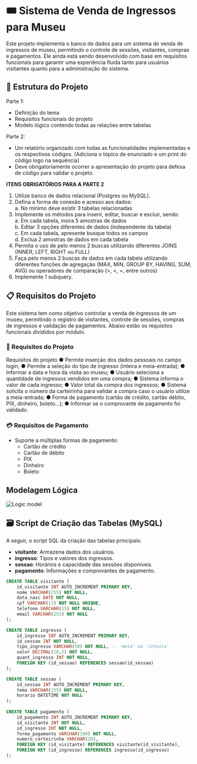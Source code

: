 # 🎟️ Sistema de Venda de Ingressos para Museu

Este projeto implementa o banco de dados para um sistema de venda de ingressos de museu, permitindo o controle de sessões, visitantes, compras e pagamentos. Ele ainda está sendo desenvolvido com base em requisitos funcionais para garantir uma experiência fluida tanto para usuários visitantes quanto para a administração do sistema.

## 📂 Estrutura do Projeto

Parte 1:
- Definição do tema
- Requisitos funcionais do projeto
- Modelo lógico contendo todas as relações entre tabelas

Parte 2:
- Um relatório organizado com todas as funcionalidades implementadas e os respectivos códigos. (Adiciona o tópico de enunciado e um print do código logo na sequência)
- Deve obrigatoriamente ocorrer a apresentação do projeto para defesa de código para validar o projeto.
  
**ITENS OBRIGATÓRIOS PARA A PARTE 2**
1. Utilize banco de dados relacional (Postgres ou MySQL).
2. Defina a forma de conexão e acesso aos dados:<br>
  a. No mínimo deve existir 3 tabelas relacionadas
3. Implemente os métodos para inserir, editar, buscar e excluir, sendo:<br>
  a. Em cada tabela, insira 5 amostras de dados<br>
  b. Editar 3 opções diferentes de dados (independente da tabela)<br>
  c. Em cada tabela, apresente busque todos os campos<br>
  d. Exclua 2 amostras de dados em cada tabela<br>
4. Permita o uso de pelo menos 2 buscas utilizando diferentes JOINS (INNER, LEFT, RIGHT ou FULL)
5. Faça pelo menos 2 buscas de dados em cada tabela utilizando diferentes funções de agregação (MAX, MIN, GROUP BY, HAVING, SUM, AVG) ou operadores de comparação (>, <, =, entre outros)
6. Implemente 1 subquery.


## 📋 Requisitos do Projeto
Este sistema tem como objetivo controlar a venda de ingressos de um museu, permitindo o registro de visitantes, controle de sessões, compras de ingressos e validação de pagamentos. Abaixo estão os requisitos funcionais divididos por módulo.

### 🧾 Requisitos do Projeto

Requisitos do projeto
● Permite inserção dos dados pessoais no campo login;
● Permite a seleção do tipo de ingresso (inteira e meia-entrada);
● Informar a data e hora da visita ao museu;
● Usuário seleciona a quantidade de ingressos vendidos em uma compra;
● Sistema informa o valor de cada ingresso;
● Valor total da compra dos ingressos;
● Sistema solicita o número da carteirinha para validar a compra caso o usuário utilize a meia-entrada;
● Forma de pagamento (cartão de crédito, cartão débito, PIX, dinheiro, boleto…);
● Informar se o comprovante de pagamento foi validado.

### 💳 Requisitos de Pagamento
- Suporte a múltiplas formas de pagamento:
  - Cartão de crédito
  - Cartão de débito
  - PIX
  - Dinheiro
  - Boleto


## Modelagem Lógica
![Logic model](https://github.com/user-attachments/assets/1478ae94-cb53-4293-a04c-7f3044debf68)

## 🗃️ Script de Criação das Tabelas (MySQL)
A seguir, o script SQL da criação das tabelas principais:

- **visitante**: Armazena dados dos usuários.
- **ingresso**: Tipos e valores dos ingressos.
- **sessao**: Horários e capacidade das sessões disponíveis.
- **pagamento**: Informações e comprovantes de pagamento.

```sql
CREATE TABLE visitante (
    id_visitante INT AUTO_INCREMENT PRIMARY KEY,
    nome VARCHAR(255) NOT NULL,
    data_nasc DATE NOT NULL,
    cpf VARCHAR(11) NOT NULL UNIQUE,
    telefone VARCHAR(15) NOT NULL,
    email VARCHAR(255) NOT NULL
);

CREATE TABLE ingresso (
    id_ingresso INT AUTO_INCREMENT PRIMARY KEY,
    id_sessao INT NOT NULL,
    tipo_ingresso VARCHAR(50) NOT NULL, -- 'meia' ou 'inteira'
    valor DECIMAL(10,2) NOT NULL,
    quant_ingresso INT NOT NULL,
    FOREIGN KEY (id_sessao) REFERENCES sessao(id_sessao)
);

CREATE TABLE sessao (
    id_sessao INT AUTO_INCREMENT PRIMARY KEY,
    tema VARCHAR(255) NOT NULL,
    horario DATETIME NOT NULL
);
 
CREATE TABLE pagamento (
    id_pagamento INT AUTO_INCREMENT PRIMARY KEY,
    id_visitante INT NOT NULL,
    id_ingresso INT NOT NULL,
    forma_pagamento VARCHAR(100) NOT NULL,
    numero_carteirinha VARCHAR(20),
    FOREIGN KEY (id_visitante) REFERENCES visitante(id_visitante),
    FOREIGN KEY (id_ingresso) REFERENCES ingresso(id_ingresso)
);

